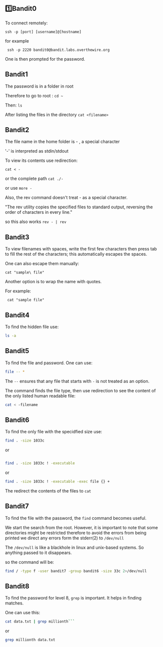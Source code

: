 ## 1️⃣️Bandit0

To connect remotely:

```ssh -p [port] [username]@[hostname] ```

for example

``` ssh -p 2220 bandit0@bandit.labs.overthewire.org```

One is then prompted for the password.

## Bandit1

The password is in a folder in root 

Therefore to go to root : ``` cd ~ ```

Then: ```ls```

After listing the files in the directory ```cat <filename>```

## Bandit2

The file name in the home folder is - , a special character


'-' is interpreted as stdin/stdout 

To view its contents use redirection:

```cat < -```

or the complete path ```cat ./-```

or use ```more - ```



Also,  the rev command doesn't treat - as a special character.


"The rev utility copies the specified files to standard output, reversing the order of characters in every line."

so this also works ```rev - | rev```

## Bandit3

To view filenames with spaces, write the first few characters then press tab to fill the rest of the characters; this automatically escapes the spaces.

One can also escape them manually:

```cat "sample\ file"```

Another option is to wrap the name with quotes. 

For example:

``` cat "sample file"```

## Bandit4

To find the hidden file use:

```bash
ls -a
```
## Bandit5

To find the file and password. One can use:

```bash
file -- *
```

The ```--``` ensures that any file that starts with ```-``` is not treated as an option.

The command finds the file type, then use redirection to see the content of the only listed human readable file:

```bash
cat < -filename
```
## Bandit6

To find the only file with the specidfied size use:

```bash
find . -size 1033c
```
or 

```bash

find . -size 1033c ! -executable
```
or

```bash
find . -size 1033c ! -executable -exec file {} +
```

The redirect the contents of the files to ```cat```


## Bandit7

To find the file with the password, the ```find``` command becomes useful. 

We start the search from the root. However, it is important to note that some directories might  be restricted therefore to avoid the errors from being printed we direct any errors form the stderr(2) to ```/dev/null``` 

The ```/dev/null``` is like a blackhole in linux and unix-based systems. So anything passed to it disappears. 


so the command will be:

```bash
find / -type f -user bandit7 -group bandit6 -size 33c 2>/dev/null
```

## Bandit8

To find the password for level 8, ```grep``` is important. It helps in finding matches. 

One can use this:

```bash
cat data.txt | grep millionth```
```

or 

```bash
grep millionth data.txt
```